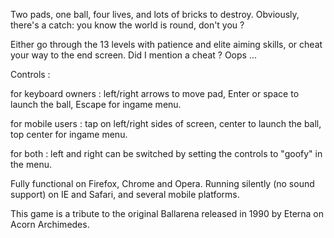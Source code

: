 Two pads, one ball, four lives, and lots of bricks to destroy. Obviously, there's a catch: you know the world is round, don't you ?

Either go through the 13 levels with patience and elite aiming skills, or cheat your way to the end screen. Did I mention a cheat ? Oops ...

Controls :
for keyboard owners : left/right arrows to move pad, Enter or space to launch the ball, Escape for ingame menu.
for mobile users : tap on left/right sides of screen, center to launch the ball, top center for ingame menu.
for both : left and right can be switched by setting the controls to "goofy" in the menu.

Fully functional on Firefox, Chrome and Opera. Running silently (no sound support) on IE and Safari, and several mobile platforms. 


This game is a tribute to the original Ballarena released in 1990 by Eterna on Acorn Archimedes.